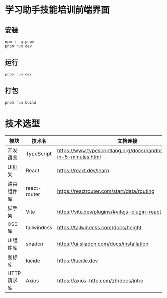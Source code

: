 # 学习助手技能培训前端界面
## 安装
```shell
npm i -g pnpm
pnpm run dev
```
## 运行
```shell
pnpm run dev
```
## 打包
```shell
pnpm run build
```
# 技术选型
模块|技术名|文档连接
---|-----|-------
开发语言|TypeScript|https://www.typescriptlang.org/docs/handbook/typescript-in-5-minutes.html
UI框架|React|https://react.dev/learn
路由组件库|react-router|https://reactrouter.com/start/data/routing
脚手架|Vite|https://vite.dev/plugins/#vitejs-plugin-react
CSS库|tailwindcss|https://tailwindcss.com/docs/height
UI组件库|shadcn|https://ui.shadcn.com/docs/installation
图标库|lucide|https://lucide.dev
HTTP请求库|Axios|https://axios-http.com/zh/docs/intro
